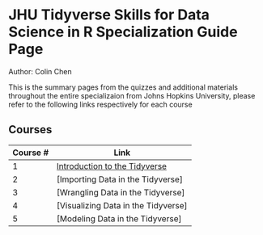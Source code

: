 # JHU Tidyverse Skills for Data Science in R Specialization Guide Page

Author: Colin Chen </br>

This is the summary pages from the quizzes and additional materials throughout the entire specializaion from Johns Hopkins University, please refer to the following links respectively for each course </br>

## Courses
Course # | Link 
--- | --- 
1 | [Introduction to the Tidyverse](https://github.com/hsc251/RLearn/blob/master/JHU_DataScience/01_Data_Scientist_Toolbox/JHU01_guideline.md)
2 | [Importing Data in the Tidyverse]
3 | [Wrangling Data in the Tidyverse]
4 | [Visualizing Data in the Tidyverse]
5 | [Modeling Data in the Tidyverse]
</br>
